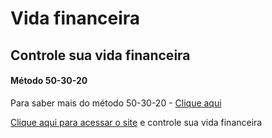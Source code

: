 # Vida financeira
## Controle sua vida financeira

#### Método 50-30-20
Para saber mais do método 50-30-20 - [Clique aqui](https://gorila.com.br/blog/como-usar-o-metodo-50-30-20-no-seu-dia-a-dia/#:~:text=30%25%20e%20a%20porcentagem%20que,ou%20reservas%20para%20o%20futuro.)

[Clique aqui para acessar o site](https://leonardoreisamorim.github.io/Vida_financeira/)  e controle sua vida financeira
